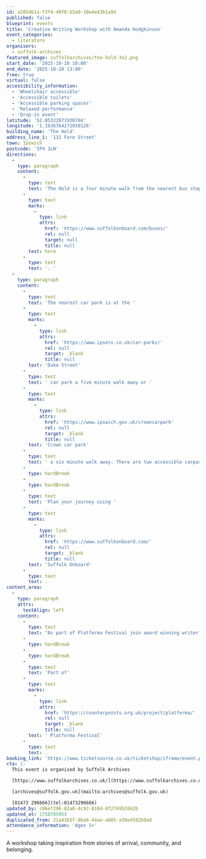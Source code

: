 ```yaml
---
id: a2854b1a-f3f4-49f0-b3a0-18e4e43b1a9d
published: false
blueprint: events
title: 'Creative Writing Workshop with Amanda Hodgkinson'
event_categories:
  - literature
organisers:
  - suffolk-archives
featured_image: suffolkarchives/the-hold-3x2.png
start_date: '2025-10-10 10:00'
end_date: '2025-10-10 13:00'
free: true
virtual: false
accessibility_information:
  - 'Wheelchair accessible'
  - 'Accessible toilets'
  - 'Accessible parking spaces'
  - 'Relaxed performance'
  - 'Drop-in event'
latitude: '52.05322071930784'
longitude: '1.1636764272050126'
building_name: 'The Hold'
address_line_1: '131 Fore Street'
town: Ipswich
postcode: 'IP4 1LN'
directions:
  -
    type: paragraph
    content:
      -
        type: text
        text: 'The Hold is a four minute walk from the nearest bus stop - see the latest bus timetables '
      -
        type: text
        marks:
          -
            type: link
            attrs:
              href: 'https://www.suffolkonboard.com/buses/'
              rel: null
              target: null
              title: null
        text: here
      -
        type: text
        text: '. '
  -
    type: paragraph
    content:
      -
        type: text
        text: 'The nearest car park is at the '
      -
        type: text
        marks:
          -
            type: link
            attrs:
              href: 'https://www.ipserv.co.uk/car-parks/'
              rel: null
              target: _blank
              title: null
        text: 'Duke Street'
      -
        type: text
        text: ' car park a five minute walk away or '
      -
        type: text
        marks:
          -
            type: link
            attrs:
              href: 'https://www.ipswich.gov.uk/crowncarpark'
              rel: null
              target: _blank
              title: null
        text: 'Crown car park'
      -
        type: text
        text: ' a six minute walk away. There are two accessible carpark spaces for blue badge holders in The Hold car park.'
      -
        type: hardBreak
      -
        type: hardBreak
      -
        type: text
        text: 'Plan your journey using '
      -
        type: text
        marks:
          -
            type: link
            attrs:
              href: 'https://www.suffolkonboard.com/'
              rel: null
              target: _blank
              title: null
        text: 'Suffolk Onboard'
      -
        type: text
        text: .
content_area:
  -
    type: paragraph
    attrs:
      textAlign: left
    content:
      -
        type: text
        text: "As part of Platforma Festival join award winning writer Dr Amanda Hodgkinson for a creative writing workshop. As well as from the stories of migration within her novel 22 Britannia Road.\_"
      -
        type: hardBreak
      -
        type: hardBreak
      -
        type: text
        text: 'Part of'
      -
        type: text
        marks:
          -
            type: link
            attrs:
              href: 'https://counterpoints.org.uk/project/platforma/'
              rel: null
              target: _blank
              title: null
        text: ' Platforma Festival'
      -
        type: text
        text: .
booking_link: 'https://www.ticketsource.co.uk/ticketshop/iframe/event.php?eventhash=e-qmjabx&target=&iframe=true'
cta: |-
  This event is organised by Suffolk Archives

  [https://www.suffolkarchives.co.uk/](https://www.suffolkarchives.co.uk/)

  [archives@suffolk.gov.uk](mailto:archives@suffolk.gov.uk)

  [01473 296666](tel:01473296666)
updated_by: c86ef296-82a8-4c92-8104-8f274952842b
updated_at: 1758785953
duplicated_from: 21a41b5f-8bd4-44ae-a685-a58ed582b9a8
attendance_information: 'Ages 1+'
---
```

A workshop taking inspiration from stories of arrival, community, and belonging.